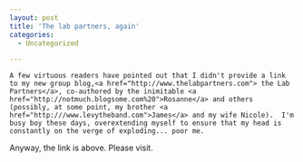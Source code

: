```yaml
---
layout: post
title: 'The lab partners, again'
categories:
  - Uncategorized

---
```



    A few virtuous readers have pointed out that I didn't provide a link to my new group blog,<a href="http://www.thelabpartners.com"> the Lab Partners</a>, co-authored by the inimitable <a href="http://notmuch.blogsome.com%20">Rosanne</a> and others (possibly, at some point, my brother <a href="http:///www.levytheband.com">James</a> and my wife Nicole).  I'm busy boy these days, overextending myself to ensure that my head is constantly on the verge of exploding... poor me.  

Anyway, the link is above.  Please visit.
  
